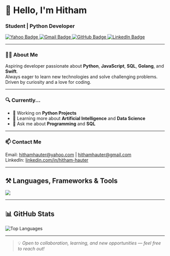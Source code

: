 <h1 align="left">👋 Hello, I'm Hitham</h1>
<h3 align="left">Student | Python Developer</h3>

<div align="left"> 
  <a href="mailto:hithamhauter@yahoo.com" target="_blank">
    <img src="https://img.shields.io/badge/Yahoo-6001D2?style=for-the-badge&logo=yahoo&logoColor=white" alt="Yahoo Badge" />
  </a> 
  <a href="mailto:hithamhauter@gmail.com" target="_blank">
    <img src="https://img.shields.io/badge/Gmail-D14836?style=for-the-badge&logo=gmail&logoColor=white" alt="Gmail Badge" />
  </a>
  <a href="https://github.com/hitham86" target="_blank">
    <img src="https://img.shields.io/badge/GitHub-181717?style=for-the-badge&logo=github&logoColor=white" alt="GitHub Badge" />
  </a>
  <a href="https://www.linkedin.com/in/hitham-hauter" target="_blank">
    <img src="https://img.shields.io/badge/LinkedIn-0077B5?style=for-the-badge&logo=linkedin&logoColor=white" alt="LinkedIn Badge" />
  </a>
</div>

---

### 🙋‍♂️ About Me

Aspiring developer passionate about **Python**, **JavaScript**, **SQL**, **Golang**, and **Swift**.  
Always eager to learn new technologies and solve challenging problems.  
Driven by curiosity and a love for coding.

---

### 🔍 Currently...

- 🔭 Working on **Python Projects**
- 🌱 Learning more about **Artificial Intelligence** and **Data Science**
- 💬 Ask me about **Programming** and **SQL**

---

### 📫 Contact Me

Email: [hithamhauter@yahoo.com](mailto:hithamhauter@yahoo.com) | [hithamhauter@gmail.com](mailto:hithamhauter@gmail.com)  
LinkedIn: [linkedin.com/in/hitham-hauter](https://www.linkedin.com/in/hitham-hauter)

---

<h2 align="left">⚒️ Languages, Frameworks & Tools</h2>

<div align="left">
  <img src="https://skillicons.dev/icons?i=python,js,html,css,mysql,go,swift,github,vscode" />
</div>

---

<h2 align="left">📊 GitHub Stats</h2>

![Top Languages](https://github-readme-stats.vercel.app/api/top-langs/?username=hitham86&show_icons=true&theme=radical)

---

> 💡 *Open to collaboration, learning, and new opportunities — feel free to reach out!*



